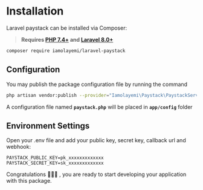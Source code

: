 # Installation
Laravel paystack can be installed via Composer:

> **Requires [PHP 7.4+](https://php.net/releases/) and [Laravel 8.0+](https://laravel.com/docs/8.x)**


```bash
composer require iamolayemi/laravel-paystack
```

## Configuration
You may publish the package configuration file by running the command

```bash
php artisan vendor:publish --provider="Iamolayemi\Paystack\PaystackServiceProvider"
```

A configuration file named **`paystack.php`** will be placed in **`app/config`** folder

## Environment Settings

Open your .env file and add your public key, secret key, callback url and webhook:

```dotenv
PAYSTACK_PUBLIC_KEY=pk_xxxxxxxxxxxxx
PAYSTACK_SECRET_KEY=sk_xxxxxxxxxxxxx
```

Congratulations :tada::tada::tada: , you are ready to start developing your application with this package.

